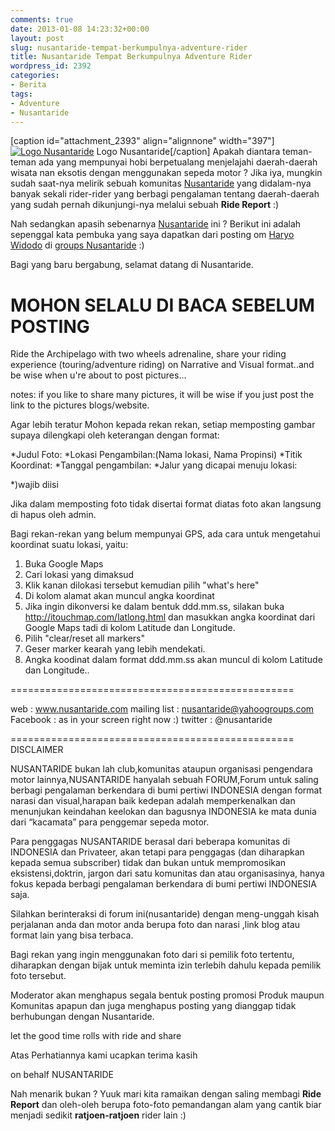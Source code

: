 ```yaml
---
comments: true
date: 2013-01-08 14:23:32+00:00
layout: post
slug: nusantaride-tempat-berkumpulnya-adventure-rider
title: Nusantaride Tempat Berkumpulnya Adventure Rider
wordpress_id: 2392
categories:
- Berita
tags:
- Adventure
- Nusantaride
---
```


[caption id="attachment_2393" align="alignnone" width="397"][![Logo Nusantaride](http://martinusadyh.web.id/wp-content/uploads/2013/01/nusantaride.jpg)](http://martinusadyh.web.id/gallery/?album=4&gallery=3&pid=386) Logo Nusantaride[/caption]
Apakah diantara teman-teman ada yang mempunyai hobi berpetualang menjelajahi daerah-daerah wisata nan eksotis dengan menggunakan sepeda motor ? Jika iya, mungkin sudah saat-nya melirik sebuah komunitas [Nusantaride](http://www.nusantaride.com) yang didalam-nya banyak sekali rider-rider yang berbagi pengalaman tentang daerah-daerah yang sudah pernah dikunjungi-nya melalui sebuah **Ride Report** :)

Nah sedangkan apasih sebenarnya [Nusantaride](http://www.nusantaride.com) ini ? Berikut ini adalah sepenggal kata pembuka yang saya dapatkan dari posting om [Haryo Widodo](https://www.facebook.com/haryowidodo) di [groups Nusantaride](https://www.facebook.com/groups/nusantaride) :)

Bagi yang baru bergabung, selamat datang di Nusantaride.

**MOHON SELALU DI BACA SEBELUM POSTING**
====================================

Ride the Archipelago with two wheels adrenaline, share your riding experience (touring/adventure riding) on Narrative and Visual format..and be wise when u're about to post pictures... 

notes: if you like to share many pictures, it will be wise if you just post the link to the pictures blogs/website.

Agar lebih teratur Mohon kepada rekan rekan, setiap memposting gambar supaya dilengkapi oleh keterangan dengan format:

*Judul Foto:
*Lokasi Pengambilan:(Nama lokasi, Nama Propinsi)
*Titik Koordinat:
*Tanggal pengambilan:
*Jalur yang dicapai menuju lokasi:

*)wajib diisi

Jika dalam memposting foto tidak disertai format diatas foto akan langsung di hapus oleh admin.

Bagi rekan-rekan yang belum mempunyai GPS, ada cara untuk mengetahui koordinat suatu lokasi, yaitu:
1. Buka Google Maps
2. Cari lokasi yang dimaksud
3. Klik kanan dilokasi tersebut kemudian pilih "what's here"
4. Di kolom alamat akan muncul angka koordinat
5. Jika ingin dikonversi ke dalam bentuk ddd.mm.ss, silakan buka http://itouchmap.com/latlong.html dan masukkan angka koordinat dari Google Maps tadi di kolom Latitude dan Longitude.
6. Pilih "clear/reset all markers"
7. Geser marker kearah yang lebih mendekati.
8. Angka koodinat dalam format ddd.mm.ss akan muncul di kolom Latitude dan Longitude..

=================================================

web : www.nusantaride.com
mailing list : nusantaride@yahoogroups.com
Facebook : as in your screen right now :)
twitter : @nusantaride

=================================================
DISCLAIMER

NUSANTARIDE bukan lah club,komunitas ataupun organisasi pengendara motor lainnya,NUSANTARIDE hanyalah sebuah FORUM,Forum untuk saling berbagi pengalaman berkendara di bumi pertiwi INDONESIA dengan format narasi dan visual,harapan baik kedepan adalah memperkenalkan dan menunjukan keindahan keelokan dan bagusnya INDONESIA ke mata dunia dari “kacamata” para penggemar sepeda motor.

Para penggagas NUSANTARIDE berasal dari beberapa komunitas di INDONESIA dan Privateer, akan tetapi para penggagas (dan diharapkan kepada semua subscriber) tidak dan bukan untuk mempromosikan eksistensi,doktrin, jargon dari satu komunitas dan atau organisasinya, hanya fokus kepada berbagi pengalaman berkendara di bumi pertiwi INDONESIA saja.

Silahkan berinteraksi di forum ini(nusantaride) dengan meng-unggah kisah perjalanan anda dan motor anda berupa foto dan narasi ,link blog atau format lain yang bisa terbaca.

Bagi rekan yang ingin menggunakan foto dari si pemilik foto tertentu, diharapkan dengan bijak untuk meminta izin  terlebih dahulu kepada pemilik foto tersebut.

Moderator akan menghapus segala bentuk posting promosi Produk maupun Komunitas apapun dan juga menghapus posting yang dianggap tidak berhubungan dengan Nusantaride.

let the good time rolls with ride and share 

Atas Perhatiannya kami ucapkan terima kasih

on behalf
NUSANTARIDE


Nah menarik bukan ? Yuuk mari kita ramaikan dengan saling membagi **Ride Report** dan oleh-oleh berupa foto-foto pemandangan alam yang cantik biar menjadi sedikit **ratjoen-ratjoen** rider lain :)
